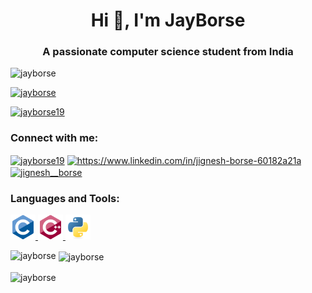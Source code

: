 <h1 align="center">Hi 👋, I'm JayBorse</h1>
<h3 align="center">A passionate computer science student from India</h3>

<p align="left"> <img src="https://komarev.com/ghpvc/?username=jayborse&label=Profile%20views&color=0e75b6&style=flat" alt="jayborse" /> </p>

<p align="left"> <a href="https://github.com/ryo-ma/github-profile-trophy"><img src="https://github-profile-trophy.vercel.app/?username=jayborse" alt="jayborse" /></a> </p>

<p align="left"> <a href="https://twitter.com/jayborse19" target="blank"><img src="https://img.shields.io/twitter/follow/jayborse19?logo=twitter&style=for-the-badge" alt="jayborse19" /></a> </p>

<h3 align="left">Connect with me:</h3>
<p align="left">
<a href="https://twitter.com/jayborse19" target="blank"><img align="center" src="https://raw.githubusercontent.com/rahuldkjain/github-profile-readme-generator/master/src/images/icons/Social/twitter.svg" alt="jayborse19" height="30" width="40" /></a>
<a href="https://linkedin.com/in/https://www.linkedin.com/in/jignesh-borse-60182a21a" target="blank"><img align="center" src="https://raw.githubusercontent.com/rahuldkjain/github-profile-readme-generator/master/src/images/icons/Social/linked-in-alt.svg" alt="https://www.linkedin.com/in/jignesh-borse-60182a21a" height="30" width="40" /></a>
<a href="https://instagram.com/jignesh__borse" target="blank"><img align="center" src="https://raw.githubusercontent.com/rahuldkjain/github-profile-readme-generator/master/src/images/icons/Social/instagram.svg" alt="jignesh__borse" height="30" width="40" /></a>
</p>

<h3 align="left">Languages and Tools:</h3>
<p align="left"> <a href="https://www.cprogramming.com/" target="_blank"> <img src="https://raw.githubusercontent.com/devicons/devicon/master/icons/c/c-original.svg" alt="c" width="40" height="40"/> </a> <a href="https://www.w3schools.com/cpp/" target="_blank"> <img src="https://raw.githubusercontent.com/devicons/devicon/master/icons/cplusplus/cplusplus-original.svg" alt="cplusplus" width="40" height="40"/> </a> <a href="https://www.python.org" target="_blank"> <img src="https://raw.githubusercontent.com/devicons/devicon/master/icons/python/python-original.svg" alt="python" width="40" height="40"/> </a> </p>

<p><img align="left" src="https://github-readme-stats.vercel.app/api/top-langs?username=jayborse&show_icons=true&locale=en&layout=compact" alt="jayborse" /></p>

<p>&nbsp;<img align="center" src="https://github-readme-stats.vercel.app/api?username=jayborse&show_icons=true&locale=en" alt="jayborse" /></p>

<p><img align="center" src="https://github-readme-streak-stats.herokuapp.com/?user=jayborse&" alt="jayborse" /></p>
